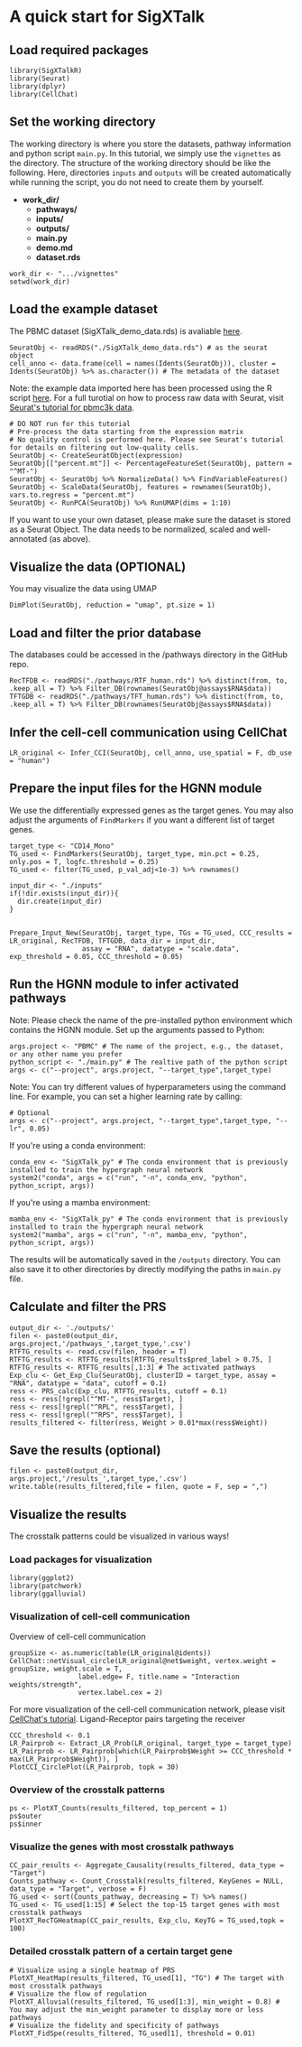# A quick start for SigXTalk

## Load required packages
```
library(SigXTalkR)
library(Seurat)
library(dplyr)
library(CellChat)
```
## Set the working directory
The working directory is where you store the datasets, pathway information and python script `main.py`. In this tutorial, we simply use the `vignettes` as the directory.
The structure of the working directory should be like the following. Here, directories `inputs` and `outputs` will be created automatically while running the script, you do not need to create them by yourself.

- **work_dir/**
  - **pathways/**
  - **inputs/**
  - **outputs/**
  - **main.py**
  - **demo.md**
  - **dataset.rds**

```
work_dir <- ".../vignettes"
setwd(work_dir)
```
## Load the example dataset
The PBMC dataset (SigXTalk_demo_data.rds) is avaliable [here](https://drive.google.com/file/d/1e019IYCU_jV90FmCjJsPj0f1kvnzRf7u/view?usp=sharing).
```
SeuratObj <- readRDS("./SigXTalk_demo_data.rds") # as the seurat object
cell_anno <- data.frame(cell = names(Idents(SeuratObj)), cluster = Idents(SeuratObj) %>% as.character()) # The metadata of the dataset
```
Note: the example data imported here has been processed using the R script [here](Process_pbmc.R). For a full turotial on how to process raw data with Seurat, visit [Seurat's tutorial for pbmc3k data](https://satijalab.org/seurat/articles/pbmc3k_tutorial).
```
# DO NOT run for this tutorial
# Pre-process the data starting from the expression matrix
# No quality control is performed here. Please see Seurat's tutorial for details on filtering out low-quality cells. 
SeuratObj <- CreateSeuratObject(expression)
SeuratObj[["percent.mt"]] <- PercentageFeatureSet(SeuratObj, pattern = "^MT-")
SeuratObj <- SeuratObj %>% NormalizeData() %>% FindVariableFeatures() 
SeuratObj <- ScaleData(SeuratObj, features = rownames(SeuratObj), vars.to.regress = "percent.mt")
SeuratObj <- RunPCA(SeuratObj) %>% RunUMAP(dims = 1:10)
```
If you want to use your own dataset, please make sure the dataset is stored as a Seurat Object. The data needs to be normalized, scaled and well-annotated (as above).

## Visualize the data (OPTIONAL)
You may visualize the data using UMAP
```
DimPlot(SeuratObj, reduction = "umap", pt.size = 1)
```

## Load and filter the prior database
The databases could be accessed in the /pathways directory in the GitHub repo.
```
RecTFDB <- readRDS("./pathways/RTF_human.rds") %>% distinct(from, to, .keep_all = T) %>% Filter_DB(rownames(SeuratObj@assays$RNA$data))
TFTGDB <- readRDS("./pathways/TFT_human.rds") %>% distinct(from, to, .keep_all = T) %>% Filter_DB(rownames(SeuratObj@assays$RNA$data))
```

## Infer the cell-cell communication using CellChat
```
LR_original <- Infer_CCI(SeuratObj, cell_anno, use_spatial = F, db_use = "human")
```

## Prepare the input files for the HGNN module

We use the differentially expressed genes as the target genes. You may also adjust the arguments of `FindMarkers` if you want a different list of target genes.
```
target_type <- "CD14_Mono"
TG_used <- FindMarkers(SeuratObj, target_type, min.pct = 0.25, only.pos = T, logfc.threshold = 0.25)
TG_used <- filter(TG_used, p_val_adj<1e-3) %>% rownames()

input_dir <- "./inputs"
if(!dir.exists(input_dir)){
  dir.create(input_dir)
}


Prepare_Input_New(SeuratObj, target_type, TGs = TG_used, CCC_results = LR_original, RecTFDB, TFTGDB, data_dir = input_dir,
                  assay = "RNA", datatype = "scale.data", exp_threshold = 0.05, CCC_threshold = 0.05)
```

## Run the HGNN module to infer activated pathways
Note: Please check the name of the pre-installed python environment which contains the HGNN module. 
Set up the arguments passed to Python:
```
args.project <- "PBMC" # The name of the project, e.g., the dataset, or any other name you prefer
python_script <- "./main.py" # The realtive path of the python script
args <- c("--project", args.project, "--target_type",target_type)
```
Note: You can try different values of hyperparameters using the command line. For example, you can set a higher learning rate by calling:
```
# Optional
args <- c("--project", args.project, "--target_type",target_type, "--lr", 0.05)
```
If you're using a conda environment:
```
conda_env <- "SigXTalk_py" # The conda environment that is previously installed to train the hypergraph neural network
system2("conda", args = c("run", "-n", conda_env, "python", python_script, args))
```
If you're using a mamba environment:
```
mamba_env <- "SigXTalk_py" # The conda environment that is previously installed to train the hypergraph neural network
system2("mamba", args = c("run", "-n", mamba_env, "python", python_script, args))
```
The results will be automatically saved in the `/outputs` directory. You can also save it to other directories by directly modifying the paths in `main.py` file.

## Calculate and filter the PRS
```
output_dir <- './outputs/'
filen <- paste0(output_dir, args.project,'/pathways_',target_type,'.csv')
RTFTG_results <- read.csv(filen, header = T)
RTFTG_results <- RTFTG_results[RTFTG_results$pred_label > 0.75, ]
RTFTG_results <- RTFTG_results[,1:3] # The activated pathways
Exp_clu <- Get_Exp_Clu(SeuratObj, clusterID = target_type, assay = "RNA", datatype = "data", cutoff = 0.1)
ress <- PRS_calc(Exp_clu, RTFTG_results, cutoff = 0.1)
ress <- ress[!grepl("^MT-", ress$Target), ]
ress <- ress[!grepl("^RPL", ress$Target), ]
ress <- ress[!grepl("^RPS", ress$Target), ]
results_filtered <- filter(ress, Weight > 0.01*max(ress$Weight))
```

## Save the results (optional)
```
filen <- paste0(output_dir, args.project,'/results_',target_type,'.csv')
write.table(results_filtered,file = filen, quote = F, sep = ",")
```

## Visualize the results
The crosstalk patterns could be visualized in various ways!

### Load packages for visualization
```
library(ggplot2)
library(patchwork)
library(ggalluvial)
```
### Visualization of cell-cell communication
Overview of cell-cell communication
```
groupSize <- as.numeric(table(LR_original@idents))
CellChat::netVisual_circle(LR_original@net$weight, vertex.weight = groupSize, weight.scale = T, 
                 label.edge= F, title.name = "Interaction weights/strength",
                 vertex.label.cex = 2)
```
For more visualization of the cell-cell communication network, please visit [CellChat's tutorial](https://github.com/jinworks/CellChat).
Ligand-Receptor pairs targeting the receiver
```
CCC_threshold <- 0.1
LR_Pairprob <- Extract_LR_Prob(LR_original, target_type = target_type)
LR_Pairprob <- LR_Pairprob[which(LR_Pairprob$Weight >= CCC_threshold * max(LR_Pairprob$Weight)), ]
PlotCCI_CirclePlot(LR_Pairprob, topk = 30)
```

### Overview of the crosstalk patterns
```
ps <- PlotXT_Counts(results_filtered, top_percent = 1)
ps$outer
ps$inner
```

### Visualize the genes with most crosstalk pathways
```
CC_pair_results <- Aggregate_Causality(results_filtered, data_type = "Target")
Counts_pathway <- Count_Crosstalk(results_filtered, KeyGenes = NULL, data_type = "Target", verbose = F)
TG_used <- sort(Counts_pathway, decreasing = T) %>% names()
TG_used <- TG_used[1:15] # Select the top-15 target genes with most crosstalk pathways
PlotXT_RecTGHeatmap(CC_pair_results, Exp_clu, KeyTG = TG_used,topk = 100)
```

### Detailed crosstalk pattern of a certain target gene
```
# Visualize using a single heatmap of PRS
PlotXT_HeatMap(results_filtered, TG_used[1], "TG") # The target with most crosstalk pathways
# Visualize the flow of regulation
PlotXT_Alluvial(results_filtered, TG_used[1:3], min_weight = 0.8) # You may adjust the min_weight parameter to display more or less pathways
# Visualize the fidelity and specificity of pathways
PlotXT_FidSpe(results_filtered, TG_used[1], threshold = 0.01)
```
